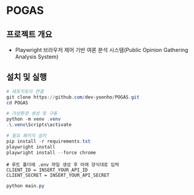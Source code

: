 # POGAS

## 프로젝트 개요
- Playwright 브라우저 제어 기반 여론 분석 시스템(Public Opinion Gathering Analysis System)

## 설치 및 실행
```powershell
# 레포지토리 연결
git clone https://github.com/dev-yoonho/POGAS.git
cd POGAS
```
```powershell
# 가상환경 생성 및 구동
python -m venv .venv
.\.venv\Scripts\activate
```
```powershell
# 필요 패키지 설치
pip install -r requirements.txt
playwright install
playwright install --force chrome
```
```.env
# 루트 폴더에 .env 파일 생성 후 아래 양식대로 입력
CLIENT_ID = INSERT_YOUR_API_ID
CLIENT_SECRET = INSERT_YOUR_API_SECRET
```
```powershell
python main.py
```
